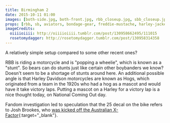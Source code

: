 ```yaml
---
title: Birmingham 2
date: 2015-10-11 01:00
images: [both-side.jpg, both-front.jpg, rbb_closeup.jpg, sbb_closeup.jpg, fans.jpg]
props: [rbb, sb, aviators, bondage-gear, freddie-mustache, harley-jacket, black-teddie-mercury-hat, leather-chaps, motorcycle]
imageCredits:
  oiiiioiiii: http://oiiiioiiii.tumblr.com/post/130958662495/111015
  rosetomydagger: http://rosetomydagger.tumblr.com/post/130958314358
---
```

A relatively simple setup compared to some other recent ones?

RBB is riding a motorcycle and is "popping a wheelie", which is known as a "stunt". So bears can do stunts just like certain other boybanders we know? Doesn't seem to be a shortage of stunts around here. An additional possible angle is that Harley Davidson motorcycles are known as Hogs, which originated from a team in the 1920s who had a hog as a mascot and would have it take victory laps. Putting a mascot on a Harley for a victory lap is a nice thought today, on National Coming Out day.

Fandom investigation led to speculation that the 25 decal on the bike refers to Josh Brookes, who [was kicked off the Australian X-Factor](http://saracha33.tumblr.com/post/130965437537){:target="_blank"}.
